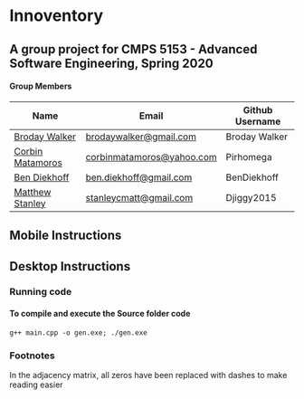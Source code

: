 # Innoventory
## A group project for CMPS 5153 - Advanced Software Engineering, Spring 2020

#### Group Members
| Name                                             | Email                     | Github Username |
| ------------------------------------------------ | ------------------------- | --------------- |
| [Broday Walker](https://github.com/BrodayWalker) | brodaywalker@gmail.com    | Broday Walker   |
| [Corbin Matamoros](https://github.com/Pirhomega) | corbinmatamoros@yahoo.com | Pirhomega       |
| [Ben Diekhoff](https://github.com/BenDiekhoff)   | ben.diekhoff@gmail.com    | BenDiekhoff     |
| [Matthew Stanley](https://github.com/Djiggy2015) | stanleycmatt@gmail.com    | Djiggy2015      |

## Mobile Instructions

## Desktop Instructions

### Running code

#### To compile and execute the Source folder code

``g++ main.cpp -o gen.exe; ./gen.exe``

### Footnotes

In the adjacency matrix, all zeros have been replaced with dashes to make reading easier
